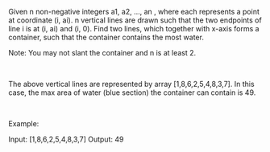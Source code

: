Given n non-negative integers a1, a2, ..., an&nbsp;, where each represents a point at coordinate (i, ai). n vertical lines are drawn such that the two endpoints of line i is at (i, ai) and (i, 0). Find two lines, which together with x-axis forms a container, such that the container contains the most water.

Note:&nbsp;You may not slant the container and n is at least 2.

&nbsp;



The above vertical lines are represented by array [1,8,6,2,5,4,8,3,7]. In this case, the max area of water (blue section) the container can contain&nbsp;is 49. 

&nbsp;

Example:


Input: [1,8,6,2,5,4,8,3,7]
Output: 49
